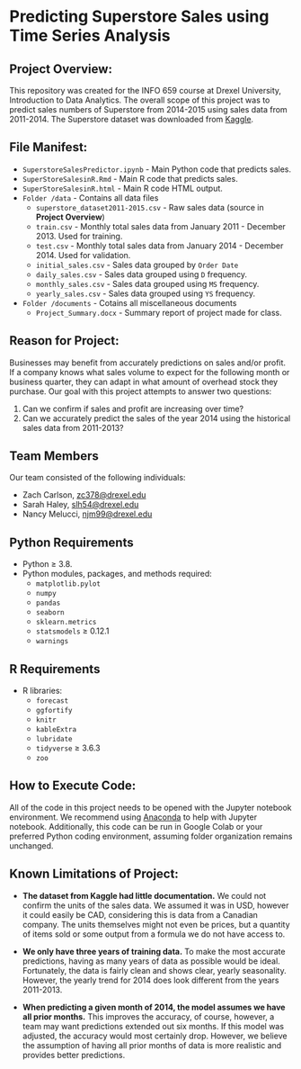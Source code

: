 
# Predicting Superstore Sales using Time Series Analysis

## Project Overview:

This repository was created for the INFO 659 course at Drexel University, Introduction to Data Analytics.  The overall scope of this project was to predict sales numbers of Superstore from 2014-2015 using sales data from 2011-2014.  The Superstore dataset was downloaded from [Kaggle](https://www.kaggle.com/jr2ngb/superstore-data).

## File Manifest: 

- `SuperstoreSalesPredictor.ipynb` - Main Python code that predicts sales.
- `SuperStoreSalesinR.Rmd` - Main R code that predicts sales.
- `SuperStoreSalesinR.html` - Main R code HTML output.
- `Folder /data` - Contains all data files
    - `superstore_dataset2011-2015.csv` - Raw sales data (source in **Project Overview**)
    - `train.csv` - Monthly total sales data from January 2011 - December 2013.  Used for training.
    - `test.csv` - Monthly total sales data from January 2014 - December 2014.  Used for validation.
    - `initial_sales.csv` - Sales data grouped by `Order Date`
    - `daily_sales.csv` - Sales data grouped using `D` frequency.
    - `monthly_sales.csv` - Sales data grouped using `MS` frequency.
    - `yearly_sales.csv` - Sales data grouped using `YS` frequency.
- `Folder /documents` - Cotains all miscellaneous documents
    - `Project_Summary.docx` - Summary report of project made for class.


## Reason for Project:

Businesses may benefit from accurately predictions on sales and/or profit.  If a company knows what sales volume to expect for the following month or business quarter, they can adapt in what amount of overhead stock they purchase.  Our goal with this project attempts to answer two questions:

1. Can we confirm if sales and profit are increasing over time?
2. Can we accurately predict the sales of the year 2014 using the historical sales data from 2011-2013?

## Team Members

Our team consisted of the following individuals: 

- Zach Carlson, zc378@drexel.edu
- Sarah Haley, slh54@drexel.edu
- Nancy Melucci, njm99@drexel.edu

## Python Requirements
- Python ≥ 3.8. 
- Python modules, packages, and methods required: 
    - `matplotlib.pylot`
    - `numpy`
    - `pandas`
    - `seaborn`
    - `sklearn.metrics`
    - `statsmodels` ≥ 0.12.1
    - `warnings`

## R Requirements
- R libraries:
    - `forecast`
    - `ggfortify`
    - `knitr`
    - `kableExtra`
    - `lubridate`
    - `tidyverse` ≥ 3.6.3
    - `zoo`
   
## How to Execute Code: 

All of the code in this project needs to be opened with the Jupyter notebook environment. We recommend using [Anaconda](https://www.anaconda.com/products/individual) to help with Jupyter notebook.  Additionally, this code can be run in Google Colab or your preferred Python coding environment, assuming folder organization remains unchanged.

## Known Limitations of Project:

- **The dataset from Kaggle had little documentation.**  We could not confirm the units of the sales data.  We assumed it was in USD, however it could easily be CAD, considering this is data from a Canadian company.  The units themselves might not even be prices, but a quantity of items sold or some output from a formula we do not have access to.

- **We only have three years of training data.** To make the most accurate predictions, having as many years of data as possible would be ideal.  Fortunately, the data is fairly clean and shows clear, yearly seasonality.  However, the yearly trend for 2014 does look different from the years 2011-2013.

- **When predicting a given month of 2014, the model assumes we have all prior months.**  This improves the accuracy, of course, however, a team may want predictions extended out six months.  If this model was adjusted, the accuracy would most certainly drop.  However, we believe the assumption of having all prior months of data is more realistic and provides better predictions.
